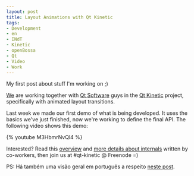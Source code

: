 ```yaml
---
layout: post
title: Layout Animations with Qt Kinetic
tags:
- Development
- en
- INdT
- Kinetic
- openBossa
- Qt
- Video
- Work
---
```

My first post about stuff I'm working on ;)

[We](http://www.openbossa.org/) are working together with [Qt Software](http://www.qtsoftware.com/) guys in the [Qt Kinetic](http://labs.trolltech.com/page/Projects/Graphics/Kinetic) project, specifically with animated layout transitions.

Last week we made our first demo of what is being developed. It uses the basics we've just finished, now we're working to define the final API.  The following video shows this demo:

{% youtube M3HbmrNvQl4 %}

Interested? Read this [overview](http://blog.morpheuz.cc/26/02/2009/animated-layouts-with-qt-kinetic/) and [more details about internals](http://blog.eduardofleury.com/archives/2009/02/51/) written by co-workers, then join us at #qt-kinetic @ Freenode =)

PS: <portuguese>Há também uma visão geral em português a respeito [neste post](http://wouwlabs.com/blogs/jeez/?p=62). </portuguese>
